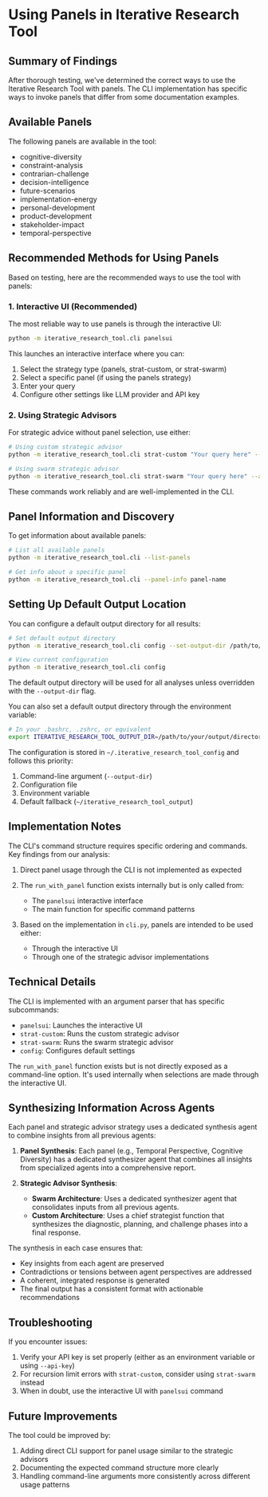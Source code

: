 # Using Panels in Iterative Research Tool

## Summary of Findings

After thorough testing, we've determined the correct ways to use the Iterative Research Tool with panels. The CLI implementation has specific ways to invoke panels that differ from some documentation examples.

## Available Panels

The following panels are available in the tool:

- cognitive-diversity
- constraint-analysis
- contrarian-challenge
- decision-intelligence
- future-scenarios
- implementation-energy
- personal-development
- product-development
- stakeholder-impact
- temporal-perspective

## Recommended Methods for Using Panels

Based on testing, here are the recommended ways to use the tool with panels:

### 1. Interactive UI (Recommended)

The most reliable way to use panels is through the interactive UI:

```bash
python -m iterative_research_tool.cli panelsui
```

This launches an interactive interface where you can:
1. Select the strategy type (panels, strat-custom, or strat-swarm)
2. Select a specific panel (if using the panels strategy)
3. Enter your query
4. Configure other settings like LLM provider and API key

### 2. Using Strategic Advisors

For strategic advice without panel selection, use either:

```bash
# Using custom strategic advisor
python -m iterative_research_tool.cli strat-custom "Your query here" --api-key YOUR_API_KEY

# Using swarm strategic advisor
python -m iterative_research_tool.cli strat-swarm "Your query here" --api-key YOUR_API_KEY
```

These commands work reliably and are well-implemented in the CLI.

## Panel Information and Discovery

To get information about available panels:

```bash
# List all available panels
python -m iterative_research_tool.cli --list-panels

# Get info about a specific panel
python -m iterative_research_tool.cli --panel-info panel-name
```

## Setting Up Default Output Location

You can configure a default output directory for all results:

```bash
# Set default output directory
python -m iterative_research_tool.cli config --set-output-dir /path/to/your/output/directory

# View current configuration
python -m iterative_research_tool.cli config
```

The default output directory will be used for all analyses unless overridden with the `--output-dir` flag.

You can also set a default output directory through the environment variable:

```bash
# In your .bashrc, .zshrc, or equivalent
export ITERATIVE_RESEARCH_TOOL_OUTPUT_DIR=/path/to/your/output/directory
```

The configuration is stored in `~/.iterative_research_tool_config` and follows this priority:
1. Command-line argument (`--output-dir`)
2. Configuration file
3. Environment variable
4. Default fallback (`~/iterative_research_tool_output`)

## Implementation Notes

The CLI's command structure requires specific ordering and commands. Key findings from our analysis:

1. Direct panel usage through the CLI is not implemented as expected
2. The `run_with_panel` function exists internally but is only called from:
   - The `panelsui` interactive interface
   - The main function for specific command patterns

3. Based on the implementation in `cli.py`, panels are intended to be used either:
   - Through the interactive UI
   - Through one of the strategic advisor implementations

## Technical Details

The CLI is implemented with an argument parser that has specific subcommands:
- `panelsui`: Launches the interactive UI
- `strat-custom`: Runs the custom strategic advisor
- `strat-swarm`: Runs the swarm strategic advisor
- `config`: Configures default settings

The `run_with_panel` function exists but is not directly exposed as a command-line option. It's used internally when selections are made through the interactive UI.

## Synthesizing Information Across Agents

Each panel and strategic advisor strategy uses a dedicated synthesis agent to combine insights from all previous agents:

1. **Panel Synthesis**: Each panel (e.g., Temporal Perspective, Cognitive Diversity) has a dedicated synthesizer agent that combines all insights from specialized agents into a comprehensive report.

2. **Strategic Advisor Synthesis**:
   - **Swarm Architecture**: Uses a dedicated synthesizer agent that consolidates inputs from all previous agents.
   - **Custom Architecture**: Uses a chief strategist function that synthesizes the diagnostic, planning, and challenge phases into a final response.

The synthesis in each case ensures that:
- Key insights from each agent are preserved
- Contradictions or tensions between agent perspectives are addressed
- A coherent, integrated response is generated
- The final output has a consistent format with actionable recommendations

## Troubleshooting

If you encounter issues:

1. Verify your API key is set properly (either as an environment variable or using `--api-key`)
2. For recursion limit errors with `strat-custom`, consider using `strat-swarm` instead
3. When in doubt, use the interactive UI with `panelsui` command

## Future Improvements

The tool could be improved by:

1. Adding direct CLI support for panel usage similar to the strategic advisors
2. Documenting the expected command structure more clearly
3. Handling command-line arguments more consistently across different usage patterns 